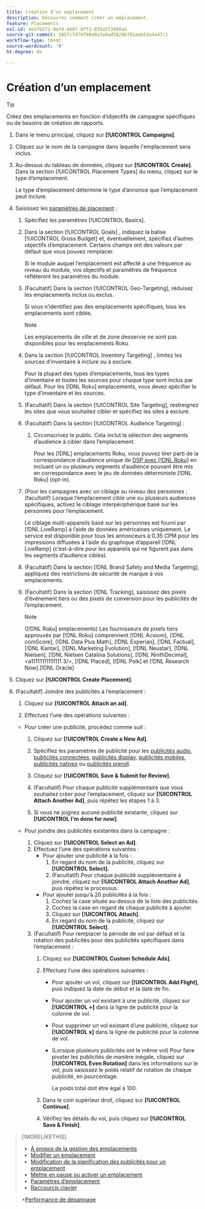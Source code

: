 ```yaml
---
title: Création d’un emplacement
description: Découvrez comment créer un emplacement.
feature: Placements
exl-id: 4e37b571-9af4-4897-bff2-035a5f2600a5
source-git-commit: 185fc7d79798a0a3a9ad5829b701aeb53a4a47c1
workflow-type: tm+mt
source-wordcount: '0'
ht-degree: 0%

---
```


# Création d’un emplacement

>[!TIP]
>
>Créez des emplacements en fonction d’objectifs de campagne spécifiques ou de besoins de création de rapports.

1. Dans le menu principal, cliquez sur **[!UICONTROL Campaigns]**.

1. Cliquez sur le nom de la campagne dans laquelle l&#39;emplacement sera inclus.

1. Au-dessus du tableau de données, cliquez sur **[!UICONTROL Create]**. Dans la section [!UICONTROL Placement Types] du menu, cliquez sur le type d’emplacement.

   Le type d’emplacement détermine le type d’annonce que l’emplacement peut inclure.

1. Saisissez les [paramètres de placement](placement-settings.md) :

   1. Spécifiez les paramètres [!UICONTROL Basics].

   1. Dans la section [!UICONTROL Goals] , indiquez la balise [!UICONTROL Gross Budget] et, éventuellement, spécifiez d’autres objectifs d’emplacement.
Certains champs ont des valeurs par défaut que vous pouvez remplacer.

      Si le module auquel l’emplacement est affecté a une fréquence au niveau du module, vos objectifs et paramètres de fréquence refléteront les paramètres du module.

   1. (Facultatif) Dans la section [!UICONTROL Geo-Targeting], réduisez les emplacements inclus ou exclus.

      Si vous n’identifiez pas des emplacements spécifiques, tous les emplacements sont ciblés.

      >[!NOTE]
      >
      >Les emplacements de ville et de zone desservie ne sont pas disponibles pour les emplacements Roku.

   1. Dans la section [!UICONTROL Inventory Targeting] , limitez les sources d’inventaire à inclure ou à exclure.

      Pour la plupart des types d’emplacements, tous les types d’inventaire et toutes les sources pour chaque type sont inclus par défaut. Pour les [!DNL Roku] emplacements, vous devez spécifier le type d’inventaire et les sources.

   1. (Facultatif) Dans la section [!UICONTROL Site Targeting], restreignez les sites que vous souhaitez cibler et spécifiez les sites à exclure.

   1. (Facultatif) Dans la section [!UICONTROL Audience Targeting] :

      1. Circonscrivez le public. Cela inclut la sélection des segments d’audience à cibler dans l’emplacement.

         Pour les [!DNL] emplacements Roku, vous pouvez tirer parti de la correspondance d’audience unique de [DSP avec [!DNL Roku]](/help/dsp/inventory/roku-inventory.md) en incluant un ou plusieurs segments d’audience pouvant être mis en correspondance avec le jeu de données déterministe [!DNL Roku] (opt-in).
   1. (Pour les campagnes avec un ciblage au niveau des personnes ; (facultatif) Lorsque l’emplacement cible une ou plusieurs audiences spécifiques, activez le ciblage interpériphérique basé sur les personnes pour l’emplacement.

      Le ciblage multi-appareils basé sur les personnes est fourni par [!DNL LiveRamp] à l’aide de données américaines uniquement. Le service est disponible pour tous les annonceurs à 0,35 CPM pour les impressions diffusées à l’aide du graphique d’appareil [!DNL LiveRamp] (c’est-à-dire pour les appareils qui ne figurent pas dans les segments d’audience ciblés).

   1. (Facultatif) Dans la section [!DNL Brand Safety and Media Targeting], appliquez des restrictions de sécurité de marque à vos emplacements.

   1. (Facultatif) Dans la section [!DNL Tracking], saisissez des pixels d’événement tiers ou des pixels de conversion pour les publicités de l’emplacement.

      >[!NOTE]
      >
      >([!DNL Roku] emplacements) Les fournisseurs de pixels tiers approuvés par [!DNL Roku] comprennent [!DNL Acxiom], [!DNL comScore], [!DNL Data Plus Math], [!DNL Experian], [!DNL Factual], [!DNL Kantar], [!DNL Marketing Evolution], [!DNL Neustar], [!DNL Nielsen], [!DNL Nielsen Catalina Solutions], [!DNL NinthDecimal], &lt;a11111111111111 3/>, [!DNL Placed], [!DNL Polk] et [!DNL Research Now].[!DNL Oracle]


1. Cliquez sur **[!UICONTROL Create Placement]**.

1. (Facultatif) Joindre des publicités à l’emplacement :

   1. Cliquez sur **[!UICONTROL Attach an ad]**.

   1. Effectuez l’une des opérations suivantes :
   * Pour créer une publicité, procédez comme suit :

      1. Cliquez sur **[!UICONTROL Create a New Ad].**

      1. Spécifiez les paramètres de publicité pour les [publicités audio](/help/dsp/campaign-management/ads/ad-settings-audio.md), [publicités connectées](/help/dsp/campaign-management/ads/ad-settings-connected-tv.md), [publicités display](/help/dsp/campaign-management/ads/ad-settings-display.md), [publicités mobiles](/help/dsp/campaign-management/ads/ad-settings-mobile.md), [publicités natives](/help/dsp/campaign-management/ads/ad-settings-native.md) ou [publicités preroll](/help/dsp/campaign-management/ads/ad-settings-pre-roll.md).

      1. Cliquez sur **[!UICONTROL Save & Submit for Review]**.

      1. (Facultatif) Pour chaque publicité supplémentaire que vous souhaitez créer pour l’emplacement, cliquez sur **[!UICONTROL Attach Another Ad]**, puis répétez les étapes 1 à 3.

      1. Si vous ne joignez aucune publicité existante, cliquez sur **[!UICONTROL I'm done for now]**.
   * Pour joindre des publicités existantes dans la campagne :

      1. Cliquez sur **[!UICONTROL Select an Ad]**.
      1. Effectuez l’une des opérations suivantes :
         * Pour ajouter une publicité à la fois :
            1. En regard du nom de la publicité, cliquez sur **[!UICONTROL Select].**
            1. (Facultatif) Pour chaque publicité supplémentaire à joindre, cliquez sur **[!UICONTROL Attach Another Ad]**, puis répétez le processus.
         * Pour ajouter jusqu’à 20 publicités à la fois :
            1. Cochez la case située au-dessus de la liste des publicités.
            1. Cochez la case en regard de chaque publicité à ajouter.
            1. Cliquez sur **[!UICONTROL Attach]**.
            1. En regard du nom de la publicité, cliquez sur **[!UICONTROL Select]**.
      1. (Facultatif) Pour remplacer la période de vol par défaut et la rotation des publicités pour des publicités spécifiques dans l’emplacement :
         1. Cliquez sur **[!UICONTROL Custom Schedule Ads]**.

         1. Effectuez l’une des opérations suivantes :

            * Pour ajouter un vol, cliquez sur **[!UICONTROL Add Flight]**, puis indiquez la date de début et la date de fin.

            * Pour ajouter un vol existant à une publicité, cliquez sur **[!UICONTROL +]** dans la ligne de publicité pour la colonne de vol.

            * Pour supprimer un vol existant d’une publicité, cliquez sur **[!UICONTROL x]** dans la ligne de publicité pour la colonne de vol.

            * (Lorsque plusieurs publicités ont le même vol) Pour faire pivoter les publicités de manière inégale, cliquez sur **[!UICONTROL Even Rotation]** dans les informations sur le vol, puis saisissez le poids relatif de rotation de chaque publicité, en pourcentage.

               Le poids total doit être égal à 100.
         1. Dans le coin supérieur droit, cliquez sur **[!UICONTROL Continue]**.

         1. Vérifiez les détails du vol, puis cliquez sur **[!UICONTROL Save & Finish]**.




>[!MORELIKETHIS]
>
>* [À propos de la gestion des emplacements](placement-about.md)
>* [Modifier un emplacement](placement-edit.md)
>* [Modification de la planification des publicités pour un emplacement](placement-edit-ad-schedule.md)
>* [Mettre en pause ou activer un emplacement](placement-pause-activate.md)
>* [Paramètres d’emplacement](placement-settings.md)
>* [Raccourcis clavier](/help/dsp/campaign-management/reports/keyboard-shortcuts.md)

   >*[Performance de dépannage](/help/dsp/optimization/troubleshooting-performance.md)

